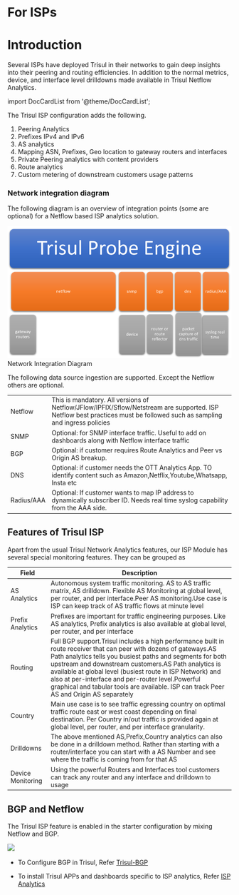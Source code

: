 
# For ISPs

# Introduction

Several ISPs have deployed Trisul in their networks to gain deep
insights into their peering and routing efficiencies. In addition to the
normal metrics, device, and interface level drilldowns made available in
Trisul Netflow Analytics.

import DocCardList from '@theme/DocCardList';

<DocCardList />

The Trisul ISP configuration adds the
following.

1. Peering Analytics
2. Prefixes IPv4 and IPv6
3. AS analytics
4. Mapping ASN, Prefixes, Geo location to gateway routers and
   interfaces
5. Private Peering analytics with content providers
6. Route analytics
7. Custom metering of downstream customers usage patterns

### Network integration diagram

The following diagram is an overview of integration points (some are
optional) for a Netflow based ISP analytics solution.

![](images/network_diagram.png)  
Network Integration Diagram

The following data source ingestion are supported. Except the Netflow
others are optional.

|            |                                                                                                                                                                         |
| ---------- | ----------------------------------------------------------------------------------------------------------------------------------------------------------------------- |
| Netflow    | This is mandatory. All versions of Netflow/JFlow/IPFIX/Sflow/Netstream are supported. ISP Netflow best practices must be followed such as sampling and ingress policies |
| SNMP       | Optional: for SNMP interface traffic. Useful to add on dashboards along with Netflow interface traffic                                                                  |
| BGP        | Optional: if customer requires Route Analytics and Peer vs Origin AS breakup.                                                                                           |
| DNS        | Optional: if customer needs the OTT Analytics App. TO identify content such as Amazon,Netflix,Youtube,Whatsapp, Insta etc                                               |
| Radius/AAA | Optional: If customer wants to map IP address to dynamically subscriber ID. Needs real time syslog capability from the AAA side.                                        |

## Features of Trisul ISP

Apart from the usual Trisul Network Analytics features, our ISP Module
has several special monitoring features. They can be grouped as

| Field             | Description                                                                                                                                                                                                                                                                                                                                                                                                                                         |
| ----------------- | --------------------------------------------------------------------------------------------------------------------------------------------------------------------------------------------------------------------------------------------------------------------------------------------------------------------------------------------------------------------------------------------------------------------------------------------------- |
| AS Analytics      | Autonomous system traffic monitoring. AS to AS traffic matrix, AS drilldown. Flexible AS Monitoring at global level, per router, and per interface.Peer AS monitoring.Use case is ISP can keep track of AS traffic flows at minute level                                                                                                                                                                                                            |
| Prefix Analytics  | Prefixes are important for traffic engineering purposes. Like AS analytics, Prefix analytics is also available at global level, per router, and per interface                                                                                                                                                                                                                                                                                       |
| Routing           | Full BGP support.Trisul includes a high performance built in route receiver that can peer with dozens of gateways.AS Path analytics tells you busiest paths and segments for both upstream and downstream customers.AS Path analytics is available at global level (busiest route in ISP Network) and also at per-interface and per-router level.Powerful graphical and tabular tools are available. ISP can track Peer AS and Origin AS separately |
| Country           | Main use case is to see traffic egressing country on optimal traffic route east or west coast depending on final destination. Per Country in/out traffic is provided again at global level, per router, and per interface granularity.                                                                                                                                                                                                              |
| Drilldowns        | The above mentioned AS,Prefix,Country analytics can also be done in a drilldown method. Rather than starting with a router/interface you can start with a AS Number and see where the traffic is coming from for that AS                                                                                                                                                                                                                            |
| Device Monitoring | Using the powerful Routers and Interfaces tool customers can track any router and any interface and drilldown to usage                                                                                                                                                                                                                                                                                                                              |

## BGP and Netflow

The Trisul ISP feature is enabled in the starter configuration by mixing
Netflow and BGP.

![](images/trisul-bgp.png)

- To Configure BGP in Trisul, Refer [Trisul-BGP](/docs/ug/isp/bgp)

<!-- -->

- To install Trisul APPs and dashboards specific to ISP analytics, Refer
  [ISP Analytics](/docs/ug/isp/isapps#install_trisul_apps)
